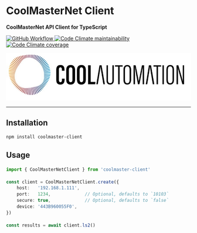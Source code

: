 # CoolMasterNet Client

**CoolMasterNet API Client for TypeScript**

<a href="https://github.com/bdsoha/coolmaster-client/actions/workflows/test.yml">
    <img alt="GitHub Workflow" src="https://img.shields.io/github/actions/workflow/status/bdsoha/coolmaster-client/test.yml?branch=develop&logo=github&style=for-the-badge">
</a>

<a href="https://codeclimate.com/github/bdsoha/coolmaster-client">
    <img alt="Code Climate maintainability" src="https://img.shields.io/codeclimate/maintainability/bdsoha/coolmaster-client?logo=codeclimate&style=for-the-badge">
</a>

<a href="https://codeclimate.com/github/bdsoha/coolmaster-client">
    <img alt="Code Climate coverage" src="https://img.shields.io/codeclimate/coverage/bdsoha/coolmaster-client?logo=codeclimate&style=for-the-badge">
</a>

![Banner](coolautomation.jpg)

---

## Installation

```bash
npm install coolmaster-client
```

## Usage

```ts
import { CoolMasterNetClient } from 'coolmaster-client'

const client = CoolMasterNetClient.create({
    host:   '192.168.1.111',
    port:   1234,             // Optional, defaults to `10103`
    secure: true,             // Optional, defaults to `false`
    device: '443B960055F0',
})

const results = await client.ls2()
```
